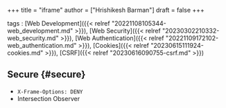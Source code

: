 +++
title = "iframe"
author = ["Hrishikesh Barman"]
draft = false
+++

tags
: [Web Development]({{< relref "20221108105344-web_development.md" >}}), [Web Security]({{< relref "20230302210332-web_security.md" >}}), [Web Authentication]({{< relref "20221109172102-web_authentication.md" >}}), [Cookies]({{< relref "20230615111924-cookies.md" >}}), [CSRF]({{< relref "20230616090755-csrf.md" >}})


## Secure {#secure}

-   `X-Frame-Options: DENY`
-   Intersection Observer

